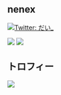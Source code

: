 ## nenex
[![Twitter: だい_](https://img.shields.io/twitter/follow/nrak126?style=social)](https://twitter.com/yabe_ait)

<p>
  <img src="https://github-readme-stats.vercel.app/api/top-langs/?username=nrak12&layout=compact&&hide=HTML" />
  <img src="https://github-profile-summary-cards.vercel.app/api/cards/most-commit-language?username=nrak126" />
</p>

## トロフィー
<div>
  <a href="https://github.com/ryo-ma/github-profile-trophy">
    <img src="https://github-profile-trophy.vercel.app/?username=nrak126">
  </a>
</div>
